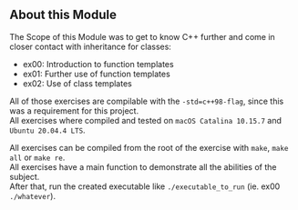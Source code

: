 ## About this Module
The Scope of this Module was to get to know C++ further and come in closer contact with inheritance for classes:
- ex00: Introduction to function templates
- ex01: Further use of function templates
- ex02: Use of class templates


All of those exercises are compilable with the `-std=c++98-flag`, since this was a requirement for this project.<br>
All exercises where compiled and tested on `macOS Catalina 10.15.7` and `Ubuntu 20.04.4 LTS`.


All exercises can be compiled from the root of the exercise with `make`, `make all` or `make re`.<br>
All exercises have a main function to demonstrate all the abilities of the subject.<br>
After that, run the created executable like `./executable_to_run` (ie. ex00 `./whatever`).<br>
